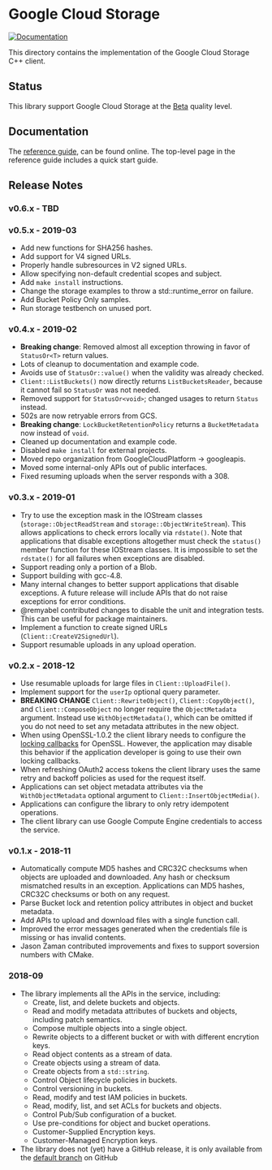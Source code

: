 # Google Cloud Storage

[![Documentation][doxygen-shield]][doxygen-link]

[doxygen-shield]: https://img.shields.io/badge/documentation-master-brightgreen.svg
[doxygen-link]: http://googleapis.github.io/google-cloud-cpp/latest/storage

This directory contains the implementation of the Google Cloud Storage C++
client.

## Status

This library support Google Cloud Storage at the
[Beta](../README.md#versioning) quality level.

## Documentation

The [reference guide][doxygen-link], can be found online. The top-level page in
the reference guide includes a quick start guide.

## Release Notes

### v0.6.x - TBD

### v0.5.x - 2019-03

* Add new functions for SHA256 hashes.
* Add support for V4 signed URLs.
* Properly handle subresources in V2 signed URLs.
* Allow specifying non-default credential scopes and subject.
* Add `make install` instructions.
* Change the storage examples to throw a std::runtime_error on failure.
* Add Bucket Policy Only samples.
* Run storage testbench on unused port.

### v0.4.x - 2019-02

* **Breaking change**: Removed almost all exception throwing in favor of
  `StatusOr<T>` return values.
* Lots of cleanup to documentation and example code.
* Avoids use of `StatusOr::value()` when the validity was already checked.
* `Client::ListBuckets()` now directly returns `ListBucketsReader`, because it
  cannot fail so `StatusOr` was not needed.
* Removed support for `StatusOr<void>`; changed usages to return `Status`
  instead.
* 502s are now retryable errors from GCS.
* **Breaking change**: `LockBucketRetentionPolicy` returns a `BucketMetadata`
  now instead of `void`.
* Cleaned up documentation and example code.
* Disabled `make install` for external projects.
* Moved repo organization from GoogleCloudPlatform -> googleapis.
* Moved some internal-only APIs out of public interfaces.
* Fixed resuming uploads when the server responds with a 308.

### v0.3.x - 2019-01

* Try to use the exception mask in the IOStream classes
  (`storage::ObjectReadStream` and `storage::ObjectWriteStream`). This allows
  applications to check errors locally via `rdstate()`. Note that applications
  that disable exceptions altogether must check the `status()` member function
  for these IOStream classes. It is impossible to set the `rdstate()` for all
  failures when exceptions are disabled.
* Support reading only a portion of a Blob.
* Support building with gcc-4.8.
* Many internal changes to better support applications that disable exceptions.
  A future release will include APIs that do not raise exceptions for error
  conditions.
* @remyabel contributed changes to disable the unit and integration tests. This
  can be useful for package maintainers.
* Implement a function to create signed URLs (`Client::CreateV2SignedUrl`).
* Support resumable uploads in any upload operation.

### v0.2.x - 2018-12

* Use resumable uploads for large files in `Client::UploadFile()`.
* Implement support for the `userIp` optional query parameter.
* **BREAKING CHANGE** `Client::RewriteObject()`, `Client::CopyObject()`, and
  `Client::ComposeObject` no longer require the `ObjectMetadata` argument.
  Instead use `WithObjectMetadata()`, which can be omitted if you do not need
  to set any metadata attributes in the new object.
* When using OpenSSL-1.0.2 the client library needs to configure the
  [locking callbacks](https://www.openssl.org/docs/man1.0.2/crypto/threads.html)
  for OpenSSL. However, the application may disable this behavior if the
  application developer is going to use their own locking callbacks.
* When refreshing OAuth2 access tokens the client library uses the same retry
  and backoff policies as used for the request itself.
* Applications can set object metadata attributes via the `WithObjectMetadata`
  optional argument to `Client::InsertObjectMedia()`.
* Applications can configure the library to only retry idempotent operations.
* The client library can use Google Compute Engine credentials to access the
  service.

### v0.1.x - 2018-11

* Automatically compute MD5 hashes and CRC32C checksums when objects are
  uploaded and downloaded. Any hash or checksum mismatched results in an
  exception. Applications can MD5 hashes, CRC32C checksums or both on any
  request.
* Parse Bucket lock and retention policy attributes in object and bucket
  metadata.
* Add APIs to upload and download files with a single function call.
* Improved the error messages generated when the credentials file is missing
  or has invalid contents.
* Jason Zaman contributed improvements and fixes to support soversion numbers
  with CMake.

### 2018-09

* The library implements all the APIs in the service, including:
  * Create, list, and delete buckets and objects.
  * Read and modify metadata attributes of buckets and objects, including patch
    semantics.
  * Compose multiple objects into a single object.
  * Rewrite objects to a different bucket or with with different encrytion keys.
  * Read object contents as a stream of data.
  * Create objects using a stream of data.
  * Create objects from a `std::string`.
  * Control Object lifecycle policies in buckets.
  * Control versioning in buckets.
  * Read, modify and test IAM policies in buckets.
  * Read, modify, list, and set ACLs for buckets and objects.
  * Control Pub/Sub configuration of a bucket.
  * Use pre-conditions for object and bucket operations.
  * Customer-Supplied Encryption keys.
  * Customer-Managed Encryption keys.
* The library does not (yet) have a GitHub release, it is only available from
  the [default branch][github-link] on GitHub

[github-link]: https://github.com/googleapis/google-cloud-cpp
